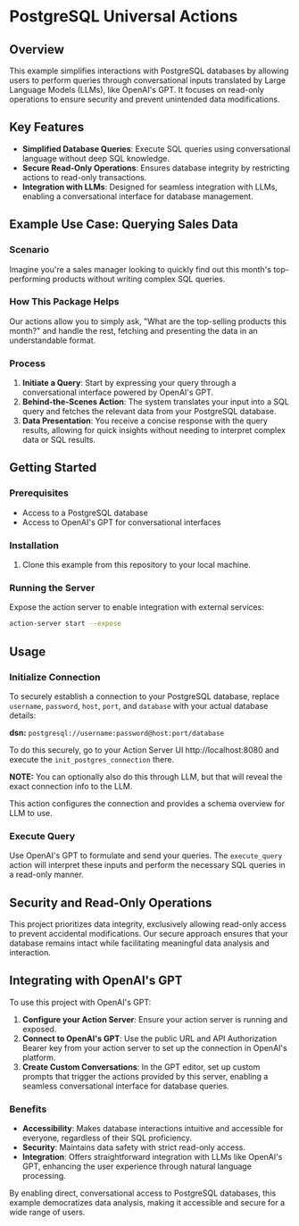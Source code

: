 # PostgreSQL Universal Actions

## Overview
This example simplifies interactions with PostgreSQL databases by allowing users to perform queries through 
conversational inputs translated by Large Language Models (LLMs), like OpenAI's GPT.
It focuses on read-only operations to ensure security and prevent unintended data modifications.

## Key Features
- **Simplified Database Queries**: Execute SQL queries using conversational language without deep SQL knowledge.
- **Secure Read-Only Operations**: Ensures database integrity by restricting actions to read-only transactions.
- **Integration with LLMs**: Designed for seamless integration with LLMs, enabling a conversational interface for database management.

## Example Use Case: Querying Sales Data

### Scenario
Imagine you're a sales manager looking to quickly find out this month's top-performing products without writing complex SQL queries.

### How This Package Helps
Our actions allow you to simply ask, "What are the top-selling products this month?" and handle the rest, fetching and presenting the data in an understandable format.

### Process
1. **Initiate a Query**: Start by expressing your query through a conversational interface powered by OpenAI's GPT.
2. **Behind-the-Scenes Action**: The system translates your input into a SQL query and fetches the relevant data from your PostgreSQL database.
3. **Data Presentation**: You receive a concise response with the query results, allowing for quick insights without needing to interpret complex data or SQL results.

## Getting Started

### Prerequisites
- Access to a PostgreSQL database
- Access to OpenAI's GPT for conversational interfaces

### Installation
1. Clone this example from this repository to your local machine.

### Running the Server
Expose the action server to enable integration with external services:
```bash
action-server start --expose
```

## Usage

### Initialize Connection

To securely establish a connection to your PostgreSQL database, replace `username`, `password`, 
`host`, `port`, and `database` with your actual database details:

**dsn:** `postgresql://username:password@host:port/database`

To do this securely, go to your Action Server UI http://localhost:8080 and execute the `init_postgres_connection` there.

**NOTE:** You can optionally also do this through LLM, but that will reveal the exact connection info to the LLM.

This action configures the connection and provides a schema overview for LLM to use.

### Execute Query
Use OpenAI's GPT to formulate and send your queries. The `execute_query` action will interpret these inputs and perform the necessary SQL queries in a read-only manner.

## Security and Read-Only Operations
This project prioritizes data integrity, exclusively allowing read-only access to prevent accidental modifications. Our secure approach ensures that your database remains intact while facilitating meaningful data analysis and interaction.

## Integrating with OpenAI's GPT
To use this project with OpenAI's GPT:

1. **Configure your Action Server**: Ensure your action server is running and exposed.
2. **Connect to OpenAI's GPT**: Use the public URL and API Authorization Bearer key from your action server to set up the connection in OpenAI's platform.
3. **Create Custom Conversations**: In the GPT editor, set up custom prompts that trigger the actions provided by this server, enabling a seamless conversational interface for database queries.

### Benefits
- **Accessibility**: Makes database interactions intuitive and accessible for everyone, regardless of their SQL proficiency.
- **Security**: Maintains data safety with strict read-only access.
- **Integration**: Offers straightforward integration with LLMs like OpenAI's GPT, enhancing the user experience through natural language processing.

By enabling direct, conversational access to PostgreSQL databases, this example democratizes data analysis, 
making it accessible and secure for a wide range of users.
